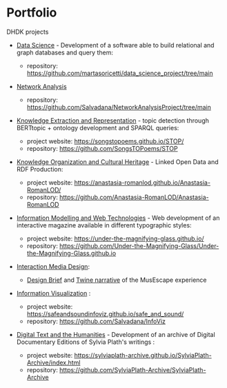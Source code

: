 # Portfolio
DHDK projects
- [Data Science](https://www.unibo.it/it/didattica/insegnamenti/insegnamento/2021/467046) - Development of a software able to build relational and graph databases and query them: 
    - repository: <https://github.com/martasoricetti/data_science_project/tree/main>
- [Network Analysis](https://www.unibo.it/it/didattica/insegnamenti/insegnamento/2022/467048)
    - repository: <https://github.com/Salvadana/NetworkAnalysisProject/tree/main>
- [Knowledge Extraction and Representation](https://www.unibo.it/it/didattica/insegnamenti/insegnamento/2021/454463) - topic detection through BERTtopic + ontology development and SPARQL queries:

    - project website: <https://songstopoems.github.io/STOP/>
    - repository: <https://github.com/SongsTOPoems/STOP>
    
- [Knowledge Organization and Cultural Heritage](https://www.unibo.it/it/didattica/insegnamenti/insegnamento/2021/454462) - Linked Open Data and RDF Production:

    - project website: <https://anastasia-romanlod.github.io/Anastasia-RomanLOD/>
    - repository: <https://github.com/Anastasia-RomanLOD/Anastasia-RomanLOD>
    
- [Information Modelling and Web Technologies](https://www.unibo.it/it/didattica/insegnamenti/insegnamento/2021/454464)  - Web development of an interactive magazine available in different typographic styles:

    - project website: <https://under-the-magnifying-glass.github.io/>
    - repository: <https://github.com/Under-the-Magnifying-Glass/Under-the-Magnifying-Glass.github.io>
    
- [Interaction Media Design](https://www.unibo.it/it/didattica/insegnamenti/insegnamento/2021/454470): 
    - <a href="MUSEscape_DESIGN_BRIEF.pdf" class="image fit"><img src="images/marr_pic.jpg" alt="">Design Brief</a> and [Twine narrative](https://salvadana.github.io/Portfolio/twine.html) of the MusEscape experience

- [Information Visualization](https://www.unibo.it/it/didattica/insegnamenti/insegnamento/2022/467047)  : 
    - project website: <https://safeandsoundinfoviz.github.io/safe_and_sound/>
    - repository: <https://github.com/Salvadana/InfoViz>
    
- [Digital Text and the Humanities](https://www.unibo.it/it/didattica/insegnamenti/insegnamento/2021/424631) - Development of an archive of Digital Documentary Editions of Sylvia Plath's writings : 
    - project website: <https://sylviaplath-archive.github.io/SylviaPlath-Archive/index.html>
    - repository: <https://github.com/SylviaPlath-Archive/SylviaPlath-Archive> 
    
